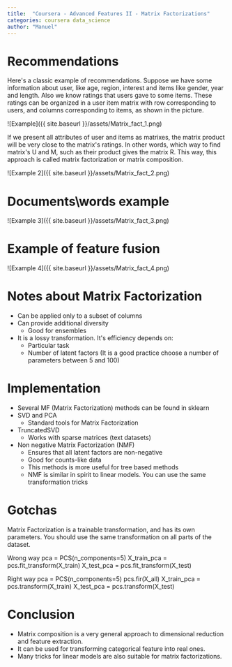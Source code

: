 ```yaml
---
title:  "Coursera - Advanced Features II - Matrix Factorizations"
categories: coursera data_science
author: "Manuel"
---
```


# Recommendations

Here's a classic example of recommendations. Suppose we have some information about user, like age, region, interest and
items like gender, year and length. Also we know ratings that users gave to some items.
These ratings can be organized in a user item matrix with row corresponding to users, and columns corresponding to items, as shown in the picture. 

![Example]({{ site.baseurl }}/assets/Matrix_fact_1.png)

If we present all attributes of user and items as matrixes, the matrix product will be very close to the matrix's ratings.
In other words, which way to find matrix's U and M, such as their product gives the matrix R.
This way, this approach is called matrix factorization or matrix composition. 

![Example 2]({{ site.baseurl }}/assets/Matrix_fact_2.png)

# Documents\words example

![Example 3]({{ site.baseurl }}/assets/Matrix_fact_3.png)

# Example of feature fusion

![Example 4]({{ site.baseurl }}/assets/Matrix_fact_4.png)

# Notes about Matrix Factorization
- Can be applied only to a subset of columns
- Can provide additional diversity
    - Good for ensembles
- It is a lossy transformation. It's efficiency depends on:
    - Particular task
    - Number of latent factors (It is a good practice choose a number of parameters between 5 and 100)

# Implementation
-  Several MF (Matrix Factorization) methods can be found in sklearn
- SVD and PCA
    - Standard tools for Matrix Factorization
- TruncatedSVD
    - Works with sparse matrices (text datasets)
-  Non negative Matrix Factorization (NMF)
    - Ensures that all latent factors are non-negative
    - Good for counts-like data
    - This methods is more useful for tree based methods
    - NMF is similar in spirit to linear models. You can use the same transformation tricks

# Gotchas
Matrix Factorization is a trainable transformation, and has its own parameters. You should use the same transformation on all parts of the dataset.

Wrong way
    pca = PCS(n_components=5)
    X_train_pca = pcs.fit_transform(X_train)
    X_test_pca = pcs.fit_transform(X_test)

Right way
    pca = PCS(n_components=5)
    pcs.fir(X_all)
    X_train_pca = pcs.transform(X_train)
    X_test_pca = pcs.transform(X_test)

# Conclusion
- Matrix composition is a very general approach to dimensional reduction and feature extraction.
- It can be used for transforming categorical feature into real ones.
- Many tricks for linear models are also suitable for matrix factorizations. 